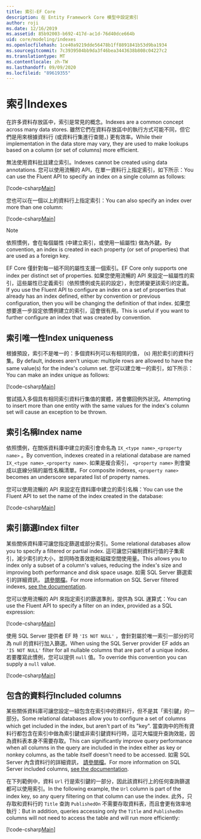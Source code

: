 ```yaml
---
title: 索引-EF Core
description: 在 Entity Framework Core 模型中設定索引
author: roji
ms.date: 12/16/2019
ms.assetid: 85b92003-b692-417d-ac1d-76d40dce664b
uid: core/modeling/indexes
ms.openlocfilehash: 1ce40a9219dde56478b1ff8891841b53d9ba1934
ms.sourcegitcommit: 7c3939504bb9da3f46bea3443638b808c04227c2
ms.translationtype: MT
ms.contentlocale: zh-TW
ms.lasthandoff: 09/09/2020
ms.locfileid: "89619355"
---
```

# <a name="indexes"></a><span data-ttu-id="71ccb-103">索引</span><span class="sxs-lookup"><span data-stu-id="71ccb-103">Indexes</span></span>

<span data-ttu-id="71ccb-104">在許多資料存放區中，索引是常見的概念。</span><span class="sxs-lookup"><span data-stu-id="71ccb-104">Indexes are a common concept across many data stores.</span></span> <span data-ttu-id="71ccb-105">雖然它們在資料存放區中的執行方式可能不同，但它們是用來根據資料行 (或資料行集進行查閱，) 更有效率。</span><span class="sxs-lookup"><span data-stu-id="71ccb-105">While their implementation in the data store may vary, they are used to make lookups based on a column (or set of columns) more efficient.</span></span>

<span data-ttu-id="71ccb-106">無法使用資料批註建立索引。</span><span class="sxs-lookup"><span data-stu-id="71ccb-106">Indexes cannot be created using data annotations.</span></span> <span data-ttu-id="71ccb-107">您可以使用流暢的 API，在單一資料行上指定索引，如下所示：</span><span class="sxs-lookup"><span data-stu-id="71ccb-107">You can use the Fluent API to specify an index on a single column as follows:</span></span>

[!code-csharp[Main](../../../samples/core/Modeling/FluentAPI/Index.cs?name=Index&highlight=4)]

<span data-ttu-id="71ccb-108">您也可以在一個以上的資料行上指定索引：</span><span class="sxs-lookup"><span data-stu-id="71ccb-108">You can also specify an index over more than one column:</span></span>

[!code-csharp[Main](../../../samples/core/Modeling/FluentAPI/IndexComposite.cs?name=Composite&highlight=4)]

> [!NOTE]
> <span data-ttu-id="71ccb-109">依照慣例，會在每個屬性 (中建立索引，或使用一組屬性) 做為外鍵。</span><span class="sxs-lookup"><span data-stu-id="71ccb-109">By convention, an index is created in each property (or set of properties) that are used as a foreign key.</span></span>
>
> <span data-ttu-id="71ccb-110">EF Core 僅針對每一組不同的屬性支援一個索引。</span><span class="sxs-lookup"><span data-stu-id="71ccb-110">EF Core only supports one index per distinct set of properties.</span></span> <span data-ttu-id="71ccb-111">如果您使用流暢的 API 來設定一組屬性的索引，這些屬性已定義索引（依照慣例或先前的設定），則您將變更該索引的定義。</span><span class="sxs-lookup"><span data-stu-id="71ccb-111">If you use the Fluent API to configure an index on a set of properties that already has an index defined, either by convention or previous configuration, then you will be changing the definition of that index.</span></span> <span data-ttu-id="71ccb-112">如果您想要進一步設定依慣例建立的索引，這會很有用。</span><span class="sxs-lookup"><span data-stu-id="71ccb-112">This is useful if you want to further configure an index that was created by convention.</span></span>

## <a name="index-uniqueness"></a><span data-ttu-id="71ccb-113">索引唯一性</span><span class="sxs-lookup"><span data-stu-id="71ccb-113">Index uniqueness</span></span>

<span data-ttu-id="71ccb-114">根據預設，索引不是唯一的：多個資料列可以有相同的值， (s) 用於索引的資料行集。</span><span class="sxs-lookup"><span data-stu-id="71ccb-114">By default, indexes aren't unique: multiple rows are allowed to have the same value(s) for the index's column set.</span></span> <span data-ttu-id="71ccb-115">您可以建立唯一的索引，如下所示：</span><span class="sxs-lookup"><span data-stu-id="71ccb-115">You can make an index unique as follows:</span></span>

[!code-csharp[Main](../../../samples/core/Modeling/FluentAPI/IndexUnique.cs?name=IndexUnique&highlight=5)]

<span data-ttu-id="71ccb-116">嘗試插入多個具有相同索引資料行集值的實體，將會擲回例外狀況。</span><span class="sxs-lookup"><span data-stu-id="71ccb-116">Attempting to insert more than one entity with the same values for the index's column set will cause an exception to be thrown.</span></span>

## <a name="index-name"></a><span data-ttu-id="71ccb-117">索引名稱</span><span class="sxs-lookup"><span data-stu-id="71ccb-117">Index name</span></span>

<span data-ttu-id="71ccb-118">依照慣例，在關係資料庫中建立的索引會命名為 `IX_<type name>_<property name>` 。</span><span class="sxs-lookup"><span data-stu-id="71ccb-118">By convention, indexes created in a relational database are named `IX_<type name>_<property name>`.</span></span> <span data-ttu-id="71ccb-119">如果是複合索引， `<property name>` 則會變成以底線分隔的屬性名稱清單。</span><span class="sxs-lookup"><span data-stu-id="71ccb-119">For composite indexes, `<property name>` becomes an underscore separated list of property names.</span></span>

<span data-ttu-id="71ccb-120">您可以使用流暢的 API 來設定在資料庫中建立的索引名稱：</span><span class="sxs-lookup"><span data-stu-id="71ccb-120">You can use the Fluent API to set the name of the index created in the database:</span></span>

[!code-csharp[Main](../../../samples/core/Modeling/FluentAPI/IndexName.cs?name=IndexName&highlight=5)]

## <a name="index-filter"></a><span data-ttu-id="71ccb-121">索引篩選</span><span class="sxs-lookup"><span data-stu-id="71ccb-121">Index filter</span></span>

<span data-ttu-id="71ccb-122">某些關係資料庫可讓您指定篩選或部分索引。</span><span class="sxs-lookup"><span data-stu-id="71ccb-122">Some relational databases allow you to specify a filtered or partial index.</span></span> <span data-ttu-id="71ccb-123">這可讓您只編制資料行值的子集索引，減少索引的大小，並同時改善效能和磁碟空間使用量。</span><span class="sxs-lookup"><span data-stu-id="71ccb-123">This allows you to index only a subset of a column's values, reducing the index's size and improving both performance and disk space usage.</span></span> <span data-ttu-id="71ccb-124">如需 SQL Server 篩選索引的詳細資訊， [請參閱檔](/sql/relational-databases/indexes/create-filtered-indexes)。</span><span class="sxs-lookup"><span data-stu-id="71ccb-124">For more information on SQL Server filtered indexes, [see the documentation](/sql/relational-databases/indexes/create-filtered-indexes).</span></span>

<span data-ttu-id="71ccb-125">您可以使用流暢的 API 來指定索引的篩選準則，提供為 SQL 運算式：</span><span class="sxs-lookup"><span data-stu-id="71ccb-125">You can use the Fluent API to specify a filter on an index, provided as a SQL expression:</span></span>

[!code-csharp[Main](../../../samples/core/Modeling/FluentAPI/IndexFilter.cs?name=IndexFilter&highlight=5)]

<span data-ttu-id="71ccb-126">使用 SQL Server 提供者 EF 時 `'IS NOT NULL'` ，會針對屬於唯一索引一部分的可為 null 的資料行加入篩選。</span><span class="sxs-lookup"><span data-stu-id="71ccb-126">When using the SQL Server provider EF adds an `'IS NOT NULL'` filter for all nullable columns that are part of a unique index.</span></span> <span data-ttu-id="71ccb-127">若要覆寫此慣例，您可以提供 `null` 值。</span><span class="sxs-lookup"><span data-stu-id="71ccb-127">To override this convention you can supply a `null` value.</span></span>

[!code-csharp[Main](../../../samples/core/Modeling/FluentAPI/IndexNoFilter.cs?name=IndexNoFilter&highlight=6)]

## <a name="included-columns"></a><span data-ttu-id="71ccb-128">包含的資料行</span><span class="sxs-lookup"><span data-stu-id="71ccb-128">Included columns</span></span>

<span data-ttu-id="71ccb-129">某些關係資料庫可讓您設定一組包含在索引中的資料行，但不是其「索引鍵」的一部分。</span><span class="sxs-lookup"><span data-stu-id="71ccb-129">Some relational databases allow you to configure a set of columns which get included in the index, but aren't part of its "key".</span></span> <span data-ttu-id="71ccb-130">當查詢中的所有資料行都包含在索引中做為索引鍵或非索引鍵資料行時，這可大幅提升查詢效能，因為資料表本身不需要存取。</span><span class="sxs-lookup"><span data-stu-id="71ccb-130">This can significantly improve query performance when all columns in the query are included in the index either as key or nonkey columns, as the table itself doesn't need to be accessed.</span></span> <span data-ttu-id="71ccb-131">如需 SQL Server 內含資料行的詳細資訊， [請參閱檔](/sql/relational-databases/indexes/create-indexes-with-included-columns)。</span><span class="sxs-lookup"><span data-stu-id="71ccb-131">For more information on SQL Server included columns, [see the documentation](/sql/relational-databases/indexes/create-indexes-with-included-columns).</span></span>

<span data-ttu-id="71ccb-132">在下列範例中，資料 `Url` 行是索引鍵的一部分，因此該資料行上的任何查詢篩選都可以使用索引。</span><span class="sxs-lookup"><span data-stu-id="71ccb-132">In the following example, the `Url` column is part of the index key, so any query filtering on that column can use the index.</span></span> <span data-ttu-id="71ccb-133">此外，只存取和資料行的 `Title` 查詢 `PublishedOn` 不需要存取資料表，而且會更有效率地執行：</span><span class="sxs-lookup"><span data-stu-id="71ccb-133">But in addition, queries accessing only the `Title` and `PublishedOn` columns will not need to access the table and will run more efficiently:</span></span>

[!code-csharp[Main](../../../samples/core/Modeling/FluentAPI/IndexInclude.cs?name=IndexInclude&highlight=5-9)]
